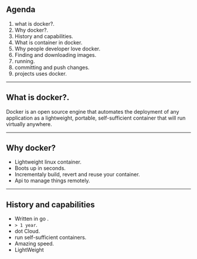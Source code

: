 ## Agenda

1. what is docker?.
1. Why docker?.
1. History and capabilities.
1. What is container in docker.
1. Why people developer love docker.
1. Finding and downloading images.
1. running.
1. committing and push changes.
1. projects uses docker.

------

## What is docker?.

Docker is an open source engine that automates the
deployment of any application as a lightweight, portable,
self-sufficient container that will run virtually anywhere.

---

## Why docker?

* Lightweight linux container.
* Boots up in seconds.
* Incrementaly build, revert and reuse your container.
* Api to manage things remotely.

---

## History and capabilities

* Written in go .
* `> 1 year`.
* dot Cloud.
* run self-sufficient containers.
* Amazing speed.
* LightWeight
